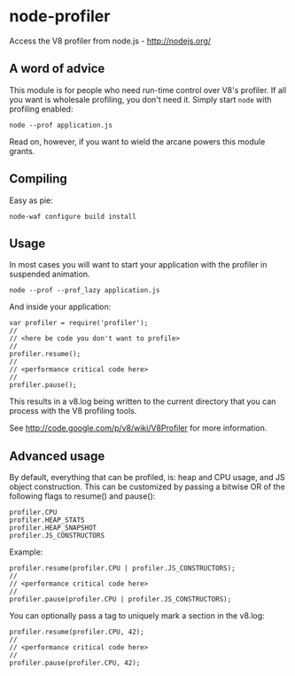 # node-profiler

Access the V8 profiler from node.js - http://nodejs.org/

## A word of advice

This module is for people who need run-time control over V8's profiler. If all you want
is wholesale profiling, you don't need it. Simply start `node` with profiling enabled:

	node --prof application.js

Read on, however, if you want to wield the arcane powers this module grants.

## Compiling

Easy as pie:

	node-waf configure build install

## Usage

In most cases you will want to start your application with the profiler in suspended animation.

	node --prof --prof_lazy application.js

And inside your application:

	var profiler = require('profiler');
	//
	// <here be code you don't want to profile>
	//
	profiler.resume();
	//
	// <performance critical code here>
	//
	profiler.pause();

This results in a v8.log being written to the current directory that you can process with the V8 profiling tools.

See http://code.google.com/p/v8/wiki/V8Profiler for more information.

## Advanced usage

By default, everything that can be profiled, is: heap and CPU usage, and JS object construction.
This can be customized by passing a bitwise OR of the following flags to resume() and pause():

	profiler.CPU
	profiler.HEAP_STATS
	profiler.HEAP_SNAPSHOT
	profiler.JS_CONSTRUCTORS

Example:

	profiler.resume(profiler.CPU | profiler.JS_CONSTRUCTORS);
	//
	// <performance critical code here>
	//
	profiler.pause(profiler.CPU | profiler.JS_CONSTRUCTORS);

You can optionally pass a tag to uniquely mark a section in the v8.log:

	profiler.resume(profiler.CPU, 42);
	//
	// <performance critical code here>
	//
	profiler.pause(profiler.CPU, 42);
